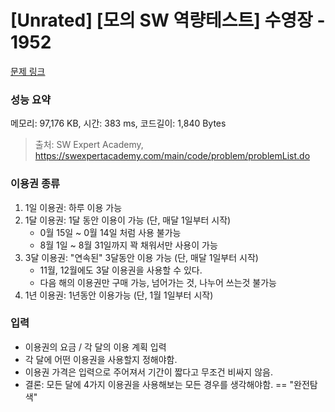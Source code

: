 # [Unrated] [모의 SW 역량테스트] 수영장 - 1952 

[문제 링크](https://swexpertacademy.com/main/code/problem/problemDetail.do?contestProbId=AV5PpFQaAQMDFAUq) 

### 성능 요약

메모리: 97,176 KB, 시간: 383 ms, 코드길이: 1,840 Bytes



> 출처: SW Expert Academy, https://swexpertacademy.com/main/code/problem/problemList.do



### 이용권 종류
1. 1일 이용권: 하루 이용 가능
2. 1달 이용권: 1달 동안 이용이 가능 (단, 매달 1일부터 시작)
   - 0월 15일 ~ 0월 14일 처럼 사용 불가능
   - 8월 1일 ~ 8월 31일까지 꽉 채워서만 사용이 가능
3. 3달 이용권: "연속된" 3달동안 이용 가능 (단, 매달 1일부터 시작)
    - 11월, 12월에도 3달 이용권을 사용할 수 있다.
    - 다음 해의 이용권만 구매 가능, 넘어가는 것, 나누어 쓰는것 불가능
4. 1년 이용권: 1년동안 이용가능 (단, 1월 1일부터 시작)

### 입력
- 이용권의 요금 / 각 달의 이용 계획 입력
- 각 달에 어떤 이용권을 사용할지 정해야함.
- 이용권 가격은 입력으로 주어져서 기간이 짧다고 무조건 비싸지 않음.
- 결론: 모든 달에 4가지 이용권을 사용해보는 모든 경우를 생각해야함. == "완전탐색"